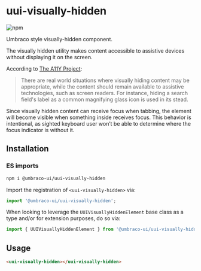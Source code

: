 # uui-visually-hidden

![npm](https://img.shields.io/npm/v/@umbraco-ui/uui-visually-hidden?logoColor=%231B264F)

Umbraco style visually-hidden component.

The visually hidden utility makes content accessible to assistive devices without displaying it on the screen.

According to [The A11Y Project](https://www.a11yproject.com/posts/how-to-hide-content/):

> There are real world situations where visually hiding content may be appropriate, while the content should remain available to assistive technologies, such as screen readers. For instance, hiding a search field's label as a common magnifying glass icon is used in its stead.

Since visually hidden content can receive focus when tabbing, the element will become visible when something inside receives focus. This behavior is intentional, as sighted keyboard user won’t be able to determine where the focus indicator is without it.

## Installation

### ES imports

```zsh
npm i @umbraco-ui/uui-visually-hidden
```

Import the registration of `<uui-visually-hidden>` via:

```javascript
import '@umbraco-ui/uui-visually-hidden';
```

When looking to leverage the `UUIVisuallyHiddenElement` base class as a type and/or for extension purposes, do so via:

```javascript
import { UUIVisuallyHiddenElement } from '@umbraco-ui/uui-visually-hidden';
```

## Usage

```html
<uui-visually-hidden></uui-visually-hidden>
```
